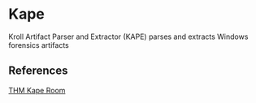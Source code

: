 # Kape

Kroll Artifact Parser and Extractor (KAPE) parses and extracts Windows forensics artifacts


## References

[THM Kape Room](https://tryhackme.com/room/kape)